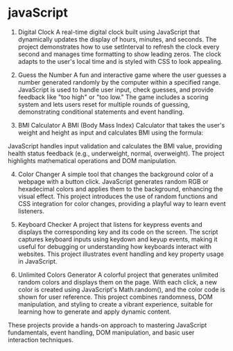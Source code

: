 # javaScript

1. Digital Clock
A real-time digital clock built using JavaScript that dynamically updates the display of hours, minutes, and seconds. The project demonstrates how to use setInterval to refresh the clock every second and manages time formatting to show leading zeros. The clock adapts to the user's local time and is styled with CSS to look appealing.

2. Guess the Number
A fun and interactive game where the user guesses a number generated randomly by the computer within a specified range. JavaScript is used to handle user input, check guesses, and provide feedback like "too high" or "too low." The game includes a scoring system and lets users reset for multiple rounds of guessing, demonstrating conditional statements and event handling.

3. BMI Calculator
A BMI (Body Mass Index) Calculator that takes the user's weight and height as input and calculates BMI using the formula:
 
JavaScript handles input validation and calculates the BMI value, providing health status feedback (e.g., underweight, normal, overweight). The project highlights mathematical operations and DOM manipulation.

4. Color Changer
A simple tool that changes the background color of a webpage with a button click. JavaScript generates random RGB or hexadecimal colors and applies them to the background, enhancing the visual effect. This project introduces the use of random functions and CSS integration for color changes, providing a playful way to learn event listeners.

5. Keyboard Checker
A project that listens for keypress events and displays the corresponding key and its code on the screen. The script captures keyboard inputs using keydown and keyup events, making it useful for debugging or understanding how keyboards interact with websites. This project illustrates event handling and key property usage in JavaScript.

6. Unlimited Colors Generator
A colorful project that generates unlimited random colors and displays them on the page. With each click, a new color is created using JavaScript's Math.random(), and the color code is shown for user reference. This project combines randomness, DOM manipulation, and styling to create a vibrant experience, suitable for learning how to generate and apply dynamic content.

These projects provide a hands-on approach to mastering JavaScript fundamentals, event handling, DOM manipulation, and basic user interaction techniques.
